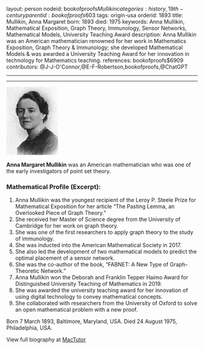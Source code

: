 layout: person
nodeid: bookofproofs$Mullikin
categories: history,19th-century
parentid: bookofproofs$603
tags: origin-usa
orderid: 1893
title: Mullikin, Anna Margaret
born: 1893
died: 1975
keywords: Anna Mullikin, Mathematical Exposition, Graph Theory, Immunology, Sensor Networks, Mathematical Models, University Teaching Award
description: Anna Mullikin was an American mathematician renowned for her work in Mathematics Exposition, Graph Theory & Immunology; she developed Mathematical Models & was awarded a University Teaching Award for her innovation in technology for Mathematics teaching.
references: bookofproofs$6909
contributors: @J-J-O'Connor,@E-F-Robertson,bookofproofs,@ChatGPT

---



---

![Mullikin.jpg](https://github.com/bookofproofs/bookofproofs.github.io/blob/main/_sources/_assets/images/portraits/Mullikin.jpg?raw=true)

**Anna Margaret Mullikin**  was an American mathematician who was one of the early investigators of point set theory.

### Mathematical Profile (Excerpt):
1. Anna Mullikin was the youngest recipient of the Leroy P. Steele Prize for Mathematical Exposition for her article “The Pasting Lemma, an Overlooked Piece of Graph Theory.” 
2. She received her Master of Science degree from the University of Cambridge for her work on graph theory. 
3. She was one of the first researchers to apply graph theory to the study of immunology. 
4. She was inducted into the American Mathematical Society in 2017. 
5. She also led the development of two mathematical models to predict the optimal placement of a sensor network. 
6. She was the co-author of the book, “FABNET: A New Type of Graph-Theoretic Network.”
7. Anna Mullikin won the Deborah and Franklin Tepper Haimo Award for Distinguished University Teaching of Mathematics in 2019. 
8. She was awarded the university teaching award for her innovation of using digital technology to convey mathematical concepts. 
9. She collaborated with researchers from the University of Oxford to solve an open mathematical problem with a new proof.

Born 7 March 1893, Baltimore, Maryland, USA. Died 24 August 1975, Philadelphia, USA.

View full biography at [MacTutor](https://mathshistory.st-andrews.ac.uk/Biographies/Mullikin/)
